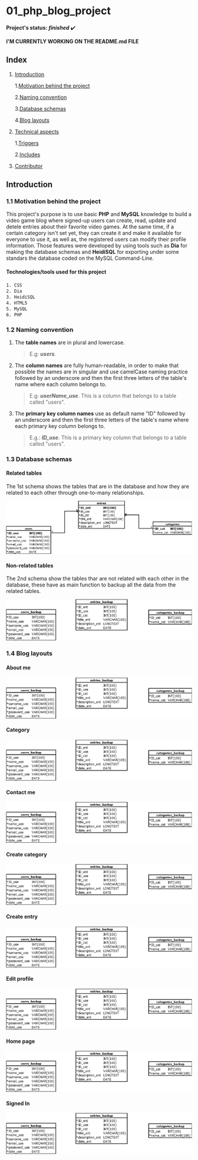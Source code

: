 # 01_php_blog_project

__Project's status: *finished*__ :heavy_check_mark:

__I'M CURRENTLY WORKING ON THE README.md FILE__
## Index

1. [Introduction](#1-Introduction)

	1.[Motivation behind the project](#11-Motivation-behind-the-project)

	2.[Naming convention](#12-Naming-convention)

	3.[Database schemas](#13-Database-schemas )

	4.[Blog layouts](#14-Blog-layouts)

1. [Technical aspects](#2-Technical-aspects)

	1.[Triggers](#21-Triggers)

	2.[Includes](#22-View)

1. [Contributor](#3-Contributor)

## Introduction

### 1.1 Motivation behind the project 

This project's purpose is to use basic __PHP__ and __MySQL__ knowledge to build a video game blog where signed-up users can create, read, update and detele entries about their favorite video games. At the same time, if a certain category isn't set yet, they can create it and make it available for everyone to use it, as well as, the registered users can modify their profile information. Those features were developed by using tools such as __Dia__ for making the database schemas and __HeidiSQL__ for exporting under some standars the database coded on the MySQL Command-Line.

#### Technologies/tools used for this project
	
	1. CSS
	2. Dia
	3. HeidiSQL
	4. HTML5
	5. MySQL
	6. PHP 


### 1.2 Naming convention

1. The __table names__ are in plural and lowercase. 
	
	>E.g: *__users__*.

1. The __column names__ are fully human-readable, in order to make that possible the names are in singular and use camelCase naming practice followed by an underscore and then the first three letters of the table's name where each column belongs to. 
	
	>E.g: *__userName_use__*. This is a column that belongs to a table called "users".

1. The __primary key column names__ use as default name "ID" followed by an underscore and then the first three letters of the table's name where each primary key column belongs to.

	>E.g.: *__ID_use__*. This is a primary key column that belongs to a table called "users".

### 1.3 Database schemas 

#### Related tables

The 1st schema shows the tables that are in the database and how they are related to each other through one-to-many relationships.

![01 schema](https://raw.githubusercontent.com/davidlozada-dev/01_php_blog_project/master/assets/img/01_php_blog_project_db_schema_01.png)

#### Non-related tables

The 2nd schema show the tables thar are not related with each other in the database, these have as main function to backup all the data from the related tables.

![02 schema](https://raw.githubusercontent.com/davidlozada-dev/01_php_blog_project/master/assets/img/01_php_blog_project_db_schema_02.png)

### 1.4 Blog layouts

#### About me

![About me](https://raw.githubusercontent.com/davidlozada-dev/01_php_blog_project/master/assets/img/01_php_blog_project_db_schema_02.png)

#### Category

![02 schema](https://raw.githubusercontent.com/davidlozada-dev/01_php_blog_project/master/assets/img/01_php_blog_project_db_schema_02.png)

#### Contact me

![02 schema](https://raw.githubusercontent.com/davidlozada-dev/01_php_blog_project/master/assets/img/01_php_blog_project_db_schema_02.png)

#### Create category

![02 schema](https://raw.githubusercontent.com/davidlozada-dev/01_php_blog_project/master/assets/img/01_php_blog_project_db_schema_02.png)

#### Create entry

![02 schema](https://raw.githubusercontent.com/davidlozada-dev/01_php_blog_project/master/assets/img/01_php_blog_project_db_schema_02.png)

#### Edit profile

![02 schema](https://raw.githubusercontent.com/davidlozada-dev/01_php_blog_project/master/assets/img/01_php_blog_project_db_schema_02.png)

#### Home page

![02 schema](https://raw.githubusercontent.com/davidlozada-dev/01_php_blog_project/master/assets/img/01_php_blog_project_db_schema_02.png)

#### Signed In

![02 schema](https://raw.githubusercontent.com/davidlozada-dev/01_php_blog_project/master/assets/img/01_php_blog_project_db_schema_02.png)